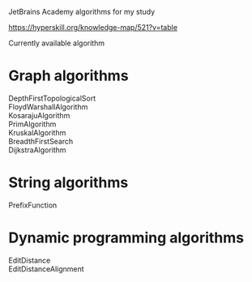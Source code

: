JetBrains Academy algorithms for my study

https://hyperskill.org/knowledge-map/521?v=table

Currently available algorithm

# Graph algorithms

DepthFirstTopologicalSort  
FloydWarshallAlgorithm  
KosarajuAlgorithm  
PrimAlgorithm  
KruskalAlgorithm  
BreadthFirstSearch  
DijkstraAlgorithm  

# String algorithms

PrefixFunction

# Dynamic programming algorithms

EditDistance  
EditDistanceAlignment